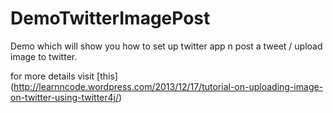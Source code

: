 DemoTwitterImagePost
===================================

Demo which will show you how to set up  twitter app n post a tweet / upload image to twitter. 


for more details visit [this] (http://learnncode.wordpress.com/2013/12/17/tutorial-on-uploading-image-on-twitter-using-twitter4j/)
